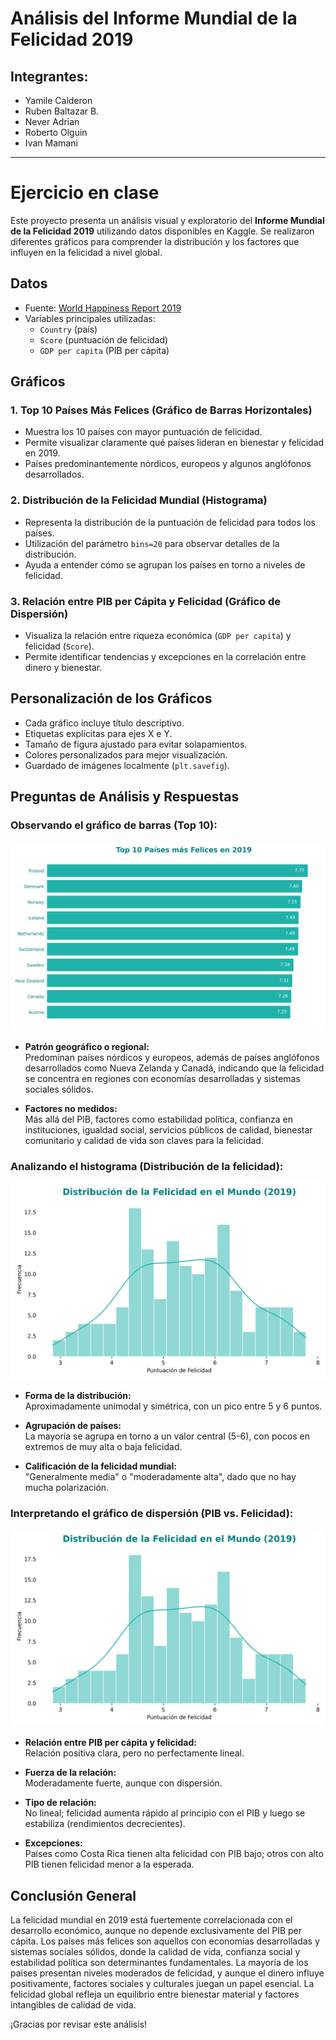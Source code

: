 # Análisis del Informe Mundial de la Felicidad 2019


## Integrantes:
- Yamile Calderon
- Ruben Baltazar B.
- Never Adrian
- Roberto Olguin
- Ivan Mamani

---

# Ejercicio en clase
Este proyecto presenta un análisis visual y exploratorio del **Informe Mundial de la Felicidad 2019** utilizando datos disponibles en Kaggle. Se realizaron diferentes gráficos para comprender la distribución y los factores que influyen en la felicidad a nivel global.


## Datos

- Fuente: [World Happiness Report 2019](https://www.kaggle.com/datasets/unsdsn/world-happiness)
- Variables principales utilizadas:
  - `Country` (país)
  - `Score` (puntuación de felicidad)
  - `GDP per capita` (PIB per cápita)


## Gráficos

### 1. Top 10 Países Más Felices (Gráfico de Barras Horizontales)

- Muestra los 10 países con mayor puntuación de felicidad.
- Permite visualizar claramente qué países lideran en bienestar y felicidad en 2019.
- Países predominantemente nórdicos, europeos y algunos anglófonos desarrollados.

### 2. Distribución de la Felicidad Mundial (Histograma)

- Representa la distribución de la puntuación de felicidad para todos los países.
- Utilización del parámetro `bins=20` para observar detalles de la distribución.
- Ayuda a entender cómo se agrupan los países en torno a niveles de felicidad.

### 3. Relación entre PIB per Cápita y Felicidad (Gráfico de Dispersión)

- Visualiza la relación entre riqueza económica (`GDP per capita`) y felicidad (`Score`).
- Permite identificar tendencias y excepciones en la correlación entre dinero y bienestar.


## Personalización de los Gráficos

- Cada gráfico incluye título descriptivo.
- Etiquetas explícitas para ejes X e Y.
- Tamaño de figura ajustado para evitar solapamientos.
- Colores personalizados para mejor visualización.
- Guardado de imágenes localmente (`plt.savefig`).


## Preguntas de Análisis y Respuestas

### Observando el gráfico de barras (Top 10):

![alt text](sources/top10_paises_felices.png)

- **Patrón geográfico o regional:**  
  Predominan países nórdicos y europeos, además de países anglófonos desarrollados como Nueva Zelanda y Canadá, indicando que la felicidad se concentra en regiones con economías desarrolladas y sistemas sociales sólidos.

- **Factores no medidos:**  
  Más allá del PIB, factores como estabilidad política, confianza en instituciones, igualdad social, servicios públicos de calidad, bienestar comunitario y calidad de vida son claves para la felicidad.

### Analizando el histograma (Distribución de la felicidad):

![alt text](sources/hist_distribucion_felicidad.png)

- **Forma de la distribución:**  
  Aproximadamente unimodal y simétrica, con un pico entre 5 y 6 puntos.

- **Agrupación de países:**  
  La mayoría se agrupa en torno a un valor central (5-6), con pocos en extremos de muy alta o baja felicidad.

- **Calificación de la felicidad mundial:**  
  "Generalmente media" o "moderadamente alta", dado que no hay mucha polarización.

### Interpretando el gráfico de dispersión (PIB vs. Felicidad):

![alt text](sources/pib_vs_felicidad.png)

- **Relación entre PIB per cápita y felicidad:**  
  Relación positiva clara, pero no perfectamente lineal.

- **Fuerza de la relación:**  
  Moderadamente fuerte, aunque con dispersión.

- **Tipo de relación:**  
  No lineal; felicidad aumenta rápido al principio con el PIB y luego se estabiliza (rendimientos decrecientes).

- **Excepciones:**  
  Países como Costa Rica tienen alta felicidad con PIB bajo; otros con alto PIB tienen felicidad menor a la esperada.


## Conclusión General

La felicidad mundial en 2019 está fuertemente correlacionada con el desarrollo económico, aunque no depende exclusivamente del PIB per cápita. Los países más felices son aquellos con economías desarrolladas y sistemas sociales sólidos, donde la calidad de vida, confianza social y estabilidad política son determinantes fundamentales. La mayoría de los países presentan niveles moderados de felicidad, y aunque el dinero influye positivamente, factores sociales y culturales juegan un papel esencial. La felicidad global refleja un equilibrio entre bienestar material y factores intangibles de calidad de vida.


¡Gracias por revisar este análisis!

